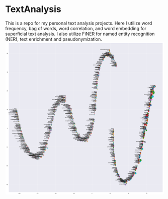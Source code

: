 # TextAnalysis
This is a repo for my personal text analysis projects.
Here I utilize word frequency, bag of words, word correlation, and word embedding for superficial text analysis.
I also utilize FiNER for named entity recognition (NER), text enrichment and pseudonymization.
<img src="https://raw.githubusercontent.com/koodikoira/TextAnalysis/master/korp-kuva.png">
